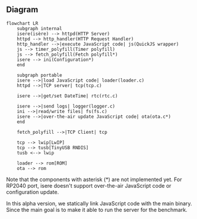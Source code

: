 ## Diagram

```mermaid
flowchart LR
    subgraph internal
    isere(isère) --> httpd(HTTP Server)
    httpd --> http_handler(HTTP Request Handler)
    http_handler -->|execute JavaScript code| js(QuickJS wrapper)
    js --> timer_polyfill(Timer polyfill)
    js --> fetch_polyfill(Fetch polyfill*)
    isere --> ini(Configuration*)
    end

    subgraph portable
    isere -->|load JavaScript code| loader(loader.c)
    httpd -->|TCP server| tcp(tcp.c)

    isere -->|get/set DateTime| rtc(rtc.c)

    isere -->|send logs| logger(logger.c)
    ini -->|read/write files| fs(fs.c)
    isere -->|over-the-air update JavaScript code| ota(ota.c*)
    end

    fetch_polyfill -->|TCP Client| tcp

    tcp --> lwip[LwIP]
    tcp --> tusb[TinyUSB RNDIS]
    tusb <--> lwip

    loader --> rom[ROM]
    ota --> rom
```

Note that the components with asterisk (*) are not implemented yet.
For RP2040 port, isere doesn't support over-the-air JavaScript code or configuration update.

In this alpha version, we statically link JavaScript code with the main binary.
Since the main goal is to make it able to run the server for the benchmark.

